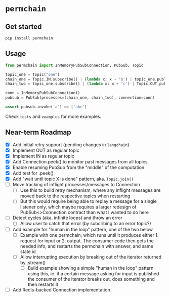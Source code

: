 # `permchain`

## Get started

`pip install permchain`

## Usage

```python
from permchain import InMemoryPubSubConnection, PubSub, Topic

topic_one = Topic("one")
chain_one = Topic.IN.subscribe() | (lambda x: x + 'b') | topic_one.publish()
chain_two = topic_one.subscribe() | (lambda x: x + 'c') | Topic.OUT.publish()

conn = InMemoryPubSubConnection()
pubsub = PubSub(processes=(chain_one, chain_two), connection=conn)

assert pubsub.invoke('a') == ['abc']
```

Check `tests` and `examples` for more examples.

## Near-term Roadmap

- [x] Add initial retry support (pending changes in `langchain`)
- [x] Implement OUT as regular topic
- [x] Implement IN as regular topic
- [x] Add Connection.peek() to monitor past messages from all topics
- [x] Enable resuming PubSub from the "middle" of the computation
- [x] Add test for .peek()
- [x] Add "wait until topic X is done" pattern, aka. `Topic.join()`
- [ ] Move tracking of inflight processes/messages to Connection
  - [ ] Use this to build retry mechanism, where any inflight messages are moved back to the respective topics when restarting
  - [ ] But this would require being able to replay a message for a single listener only, which maybe requires a larger redesign of PubSub<>Connection contract than what I wanted to do here
- [ ] Detect cycles (aka. infinite loops) and throw an error
  - [ ] Allow user to catch that error (by subcribing to an error topic?)
- [ ] Add example for "human in the loop" pattern, one of the two below
  - [ ] Example with one permchain, which runs until it produces either 1. request for input or 2. output. The consumer code then gets the needed info, and restarts the permchain with answer, and same state id
  - [ ] Allow interrupting execution by breaking out of the iterator returned by .stream()
    - [ ] Build example showing a simple "human in the loop" pattern using this, ie. if a certain message asking for input is published the consumer of the iterator breaks out, does something and then restarts it
- [ ] Add Redis-backed Connection implementation
